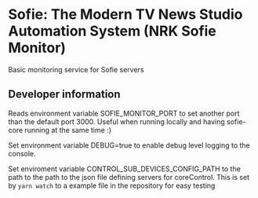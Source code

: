# Sofie: The Modern TV News Studio Automation System (NRK Sofie Monitor)

Basic monitoring service for Sofie servers

## Developer information

Reads environment variable SOFIE_MONITOR_PORT to set another port than the default
port 3000. Useful when running locally and having sofie-core running at the same time :)

Set environment variable DEBUG=true to enable debug level logging to the console.

Set enviroment variable CONTROL_SUB_DEVICES_CONFIG_PATH to the path to the path to the json file defining servers for coreControl. This is set by `yarn watch` to a example file in the repository for easy testing
